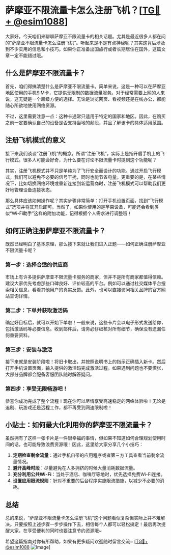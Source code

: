 # 萨摩亚不限流量卡怎么注册飞机？[[TG💪+ @esim1088](https://t.me/s/esim1088)]

大家好，今天咱们来聊聊萨摩亚不限流量卡的相关话题。尤其是最近很多人都在问的“萨摩亚不限流量卡怎么注册飞机”。听起来是不是有点神秘呢？其实这背后涉及到不少实用的信息和小技巧。如果你正准备出国旅行或者长期居住在国外，这篇文章一定不能错过哦。

## 什么是萨摩亚不限流量卡？

首先，咱们得搞清楚什么是萨摩亚不限流量卡。简单来说，这是一种可以在萨摩亚地区使用的手机SIM卡，它提供无限制的数据流量服务。对于经常需要上网的人来说，这无疑是一个超级方便的选择。无论是浏览网页、看视频还是在线办公，都能随心所欲地使用网络资源。

不过，这里需要注意一点：这种卡通常只适用于特定的国家和地区。因此，在购买之前一定要确认自己的设备是否支持当地的频段，并且了解该卡的具体适用范围。

## 注册飞机模式的意义

接下来我们谈谈“注册飞机”的概念。所谓“注册飞机”，实际上是指开启手机上的飞行模式。很多人可能会好奇，为什么要在讨论不限流量卡时提到这个功能呢？

其实，注册飞机模式并不只是单纯为了飞行安全而设计的功能。通过开启飞行模式，我们可以避免不必要的信号干扰，同时也能节省电量。更重要的是，在某些情况下，比如切换网络环境或重新连接到新运营商时，注册飞机模式可以帮助我们更好地管理设备连接状态。

那么具体应该如何操作呢？其实步骤非常简单：打开手机设置页面，找到“飞行模式”选项并将其开启即可。当然了，如果你使用的是苹果设备，可能还会看到类似“Wi-Fi助手”这样的附加功能，记得根据个人需求进行调整哦！

## 如何正确注册萨摩亚不限流量卡？

既然已经明白了基本原理，那么接下来就让我们进入正题——如何正确注册萨摩亚不限流量卡呢？

### 第一步：选择合适的供应商

市场上有许多提供萨摩亚不限流量卡服务的商家，但并不是所有商家都值得信赖。建议大家优先考虑那些口碑良好、评价较高的平台。例如可以通过社交媒体平台搜索相关信息，看看其他用户的真实反馈。此外，也可以直接访问相关品牌的官方网站查询详情。

### 第二步：下单并获取激活码

确定好目标后，就可以开始下单啦！一般来说，这些卡片会以电子形式发送给你，包括激活码等必要信息。收到邮件后，请务必仔细核对所有细节，确保没有遗漏任何重要资料。

### 第三步：安装与激活

接下来就是安装阶段啦！将旧卡取出，并按照说明书上的指示正确插入新卡。然后打开手机设置页面，输入提供的激活码完成激活过程。如果遇到问题也不要慌张，大部分品牌都会配备客服团队随时解答疑问。

### 第四步：享受无限畅游吧！

恭喜你成功完成了整个流程！现在你可以尽情享受高速稳定的网络体验啦！无论是追剧、玩游戏还是远程工作，都不再受到网速限制啦！

## 小贴士：如何最大化利用你的萨摩亚不限流量卡？

虽然拥有了这样一张卡片是一件很幸福的事情，但如果不知道如何合理规划使用时间的话，也可能导致浪费资源哦！因此，这里给大家分享几个小技巧：

1. **定期检查剩余流量**：通过手机自带的应用程序或者第三方工具查看当前剩余流量情况。
2. **避开高峰时段**：尽量避免在人多拥挤的时候大量消耗数据流量。
3. **充分利用公共Wi-Fi**：当处于酒店、咖啡厅等地时，优先选择免费Wi-Fi连接。
4. **设置应用限流规则**：针对不重要的后台程序实施限流措施，以减少不必要的消耗。

## 总结

总的来说，“萨摩亚不限流量卡怎么注册飞机”这个问题看似复杂但实际上并不难解决。只要按照上述步骤一步步操作下去，相信每个人都可以轻松搞定！最后再次提醒大家，在享受便利的同时也要注意节约资源哦~

希望这篇指南对你有所帮助，如果有更多疑问欢迎随时留言交流~ [[TG💪+ @esim1088](https://t.me/s/esim1088) ![Image](https://i.postimg.cc/4NQfJmqS/Snipaste-2025-05-13-00-14-12.png)]